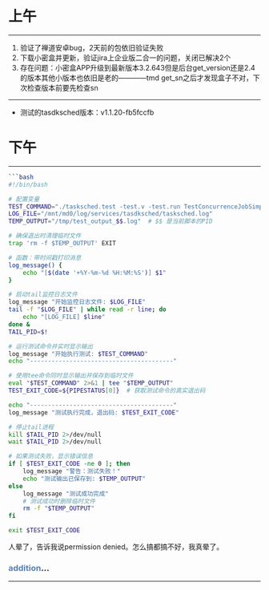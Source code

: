 
# 上午
---
1. 验证了禅道安卓bug，2天前的包依旧验证失败
2. 下载小密盒并更新，验证jira上企业版二合一的问题，关闭已解决2个
3. 存在问题：小密盒APP升级到最新版本3.2.643但是后台get_version还是2.4的版本其他小版本也依旧是老的————tmd get_sn之后才发现盒子不对，下次检查版本前要先检查sn
---
- 测试的tasdksched版本：v1.1.20-fb5fccfb

# 下午
---
```bash
```bash
#!/bin/bash

# 配置变量
TEST_COMMAND="./tasksched.test -test.v -test.run TestConcurrenceJobSimple"
LOG_FILE="/mnt/md0/log/services/tasdksched/tasksched.log"
TEMP_OUTPUT="/tmp/test_output_$$.log"  # $$ 是当前脚本的PID

# 确保退出时清理临时文件
trap 'rm -f $TEMP_OUTPUT' EXIT

# 函数：带时间戳打印消息
log_message() {
    echo "[$(date '+%Y-%m-%d %H:%M:%S')] $1"
}

# 启动tail监控日志文件
log_message "开始监控日志文件: $LOG_FILE"
tail -f "$LOG_FILE" | while read -r line; do
    echo "[LOG_FILE] $line"
done &
TAIL_PID=$!

# 运行测试命令并实时显示输出
log_message "开始执行测试: $TEST_COMMAND"
echo "----------------------------------------"

# 使用tee命令同时显示输出并保存到临时文件
eval "$TEST_COMMAND" 2>&1 | tee "$TEMP_OUTPUT"
TEST_EXIT_CODE=${PIPESTATUS[0]}  # 获取测试命令的真实退出码

echo "----------------------------------------"
log_message "测试执行完成，退出码: $TEST_EXIT_CODE"

# 停止tail进程
kill $TAIL_PID 2>/dev/null
wait $TAIL_PID 2>/dev/null

# 如果测试失败，显示错误信息
if [ $TEST_EXIT_CODE -ne 0 ]; then
    log_message "警告：测试失败！"
    echo "测试输出已保存到: $TEMP_OUTPUT"
else
    log_message "测试成功完成"
    # 测试成功时删除临时文件
    rm -f "$TEMP_OUTPUT"
fi

exit $TEST_EXIT_CODE
```

人晕了，告诉我说permission denied。怎么搞都搞不好，我真晕了。
### <font color="#4f81bd">addition</font>...
---


